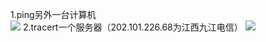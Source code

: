 1.ping另外一台计算机  
![](https://i.imgur.com/3n4ddDd.png)
2.tracert一个服务器（202.101.226.68为江西九江电信） 
![](https://i.imgur.com/hcEbrGg.png)